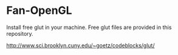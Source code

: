 # Fan-OpenGL
Install free glut in your machine. Free glut files are provided in this repository.

http://www.sci.brooklyn.cuny.edu/~goetz/codeblocks/glut/